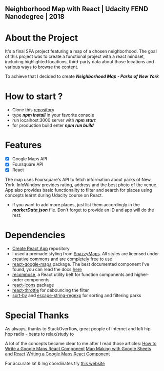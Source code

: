 ## Neighborhood Map with React | Udacity FEND Nanodegree | 2018

# About the Project

It's a final SPA project featuring a map of a chosen neighborhood. The goal of this project was to create a functional project with a react mindset, including highlighted locations, third-party data about those locations and various ways to browse the content.

To achieve that I decided to create **_Neighborhood Map - Parks of New York_**

# How to start ?

* Clone this [repository](https://github.com/soyaposeidon/FEND-Neighborhood-MapApp-React.git)
* type **_npm install_** in your favorite console
* run localhost:3000 server with **_npm start_**
* for production build enter **_npm run build_**

# Features

- [x] Google Maps API
- [x] Foursquare API
- [x] React

The map uses Foursquare's API to fetch information about parks of New York. InfoWindow provides rating, address and the best photo of the venue. App also provides basic functionality to filter and search for places using concepts learnt during Udacity course on React.

* if you want to add more places, just list them accordingly in the **_markerData.json_** file. Don't forget to provide an ID and app will do the rest.

# Dependencies

* [Create React App](https://github.com/facebook/create-react-app) repository
* I used a premade styling from [SnazzyMaps](https://snazzymaps.com/style/47/nature). All styles are licensed under [creative commons](https://creativecommons.org/publicdomain/zero/1.0/) and are completely free to use
* [react-google-maps](https://github.com/tomchentw/react-google-maps) package. The best documented component I've found, you can read the docs [here](https://tomchentw.github.io/react-google-maps/)
* [recompose](https://github.com/acdlite/recompose), a React utility belt for function components and higher-order components.
* [react-icons](https://www.npmjs.com/package/react-icons) package
* [react-throttle](https://www.npmjs.com/package/react-throttle) for debouncing the filter
* [sort-by](https://www.npmjs.com/package/sort-by) and [escape-string-regexp](https://www.npmjs.com/package/escape-string-regexp) for sorting and filtering parks

# Special Thanks

As always, thanks to StackOverflow, great people of internet and lofi hip hop radio - beats to relax/study to

A lot of the concepts became clear to me after I read those articles:
[How to Write a Google Maps React Component](https://www.fullstackreact.com/articles/how-to-write-a-google-maps-react-component/)
[Map Making with Google Sheets and React](https://appendto.com/2018/08/map-making-with-google-sheets-and-react/)
[Writing a Google Maps React Component](https://medium.com/@eighteen0seven/writing-a-google-maps-react-component-fae411588a91)

For accurate lat & lng coordinates try [this website](https://www.gps-latitude-longitude.com)